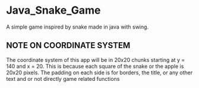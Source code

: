 # Java_Snake_Game

A simple game inspired by snake made in java with swing.

## NOTE ON COORDINATE SYSTEM

The coordinate system of this app will be in 20x20 chunks starting at y = 140 and x = 20. This is because each square of the snake or the apple is 20x20 pixels. The padding on each side is for borders, the title, or any other text and or not directly game related functions
